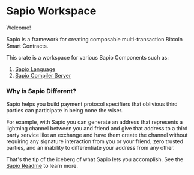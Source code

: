 # Sapio Workspace

Welcome!

Sapio is a framework for creating composable multi-transaction Bitcoin Smart Contracts.

This crate is a workspace for various Sapio Components such as:

1) [Sapio Language](sapio/README.md)
2) [Sapio Compiler Server](sapio-ws/README.md)

### Why is Sapio Different?
Sapio helps you build payment protocol specifiers that oblivious third parties
can participate in being none the wiser.

For example, with Sapio you can generate an address that represents a lightning
channel between you and friend and give that address to a third party service
like an exchange and have them create the channel without requiring any
signature interaction from you or your friend, zero trusted parties, and an
inability to differentiate your address from any other.

That's the tip of the iceberg of what Sapio lets you accomplish. See the [Sapio
Readme](sapio/README.md) to learn more.


